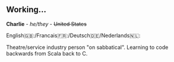 ## Working...

<!--
**GhostClaude/GhostClaude** is a ✨ _special_ ✨ repository because its `README.md` (this file) appears on your GitHub profile.

Here are some ideas to get you started:

- 🔭 I’m currently working on ...
- 🌱 I’m currently learning ...
- 👯 I’m looking to collaborate on ...
- 🤔 I’m looking for help with ...
- 💬 Ask me about ...
- 📫 How to reach me: ...
- 😄 Pronouns: ...
- ⚡ Fun fact: ...
-->

**Charlie** - *he/they* - ~~United States~~  
  
English🇬🇧:/Francais🇫🇷:/Deutsch🇩🇪/Nederlands🇳🇱:  
  
Theatre/service industry person "on sabbatical". Learning to code backwards from Scala back to C.  
